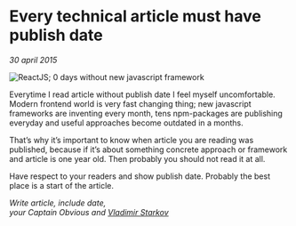 # Every technical article must have publish date

_30 april 2015_

![ReactJS; 0 days without new javascript framework](https://pbs.twimg.com/media/CBigK8NWIAELu5g.jpg:large)

Everytime I read article without publish date I feel myself uncomfortable.
Modern frontend world is very fast changing thing; new javascript frameworks
are inventing every month, tens npm-packages are publishing everyday and useful
approaches become outdated in a months.

That’s why it’s important to know when article you are reading was published,
because if it’s about something concrete approach or framework and article is
one year old. Then probably you should not read it at all.

Have respect to your readers and show publish date. Probably the best place
is a start of the article.

_Write article, include date,  
your Captain Obvious and [Vladimir Starkov](https://iamstarkov.com/)_

